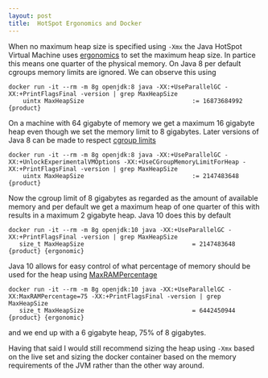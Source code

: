 ```yaml
---
layout: post
title:  HotSpot Ergonomics and Docker
---
```


When no maximum heap size is specified using `-Xmx` the Java HotSpot Virtual Machine uses [ergonomics](https://docs.oracle.com/javase/9/gctuning/ergonomics.htm#JSGCT-GUID-DA88B6A6-AF89-4423-95A6-BBCBD9FAE781) to set the maximum heap size.  In partice this means one quarter of the physical memory. On Java 8 per default cgroups memory limits are ignored. We can observe this using

```
docker run -it --rm -m 8g openjdk:8 java -XX:+UseParallelGC -XX:+PrintFlagsFinal -version | grep MaxHeapSize
    uintx MaxHeapSize                              := 16873684992                         {product}
```

On a machine with 64 gigabyte of memory we get a maximum 16 gigabyte heap even though we set the memory limit to 8 gigabytes. Later versions of Java 8 can be made to respect [cgroup limits](https://blogs.oracle.com/java-platform-group/java-se-support-for-docker-cpu-and-memory-limits)

```
docker run -it --rm -m 8g openjdk:8 java -XX:+UseParallelGC -XX:+UnlockExperimentalVMOptions -XX:+UseCGroupMemoryLimitForHeap -XX:+PrintFlagsFinal -version | grep MaxHeapSize
    uintx MaxHeapSize                              := 2147483648                          {product}
```

Now the cgroup limit of 8 gigabytes as regarded as the amount of available memory and per default we get a maximum heap of one quarter of this with results in a maximum 2 gigabyte heap. Java 10 does this by default

```
docker run -it --rm -m 8g openjdk:10 java -XX:+UseParallelGC -XX:+PrintFlagsFinal -version | grep MaxHeapSize
   size_t MaxHeapSize                              = 2147483648                               {product} {ergonomic}
```

Java 10 allows for easy control of what percentage of memory should be used for the heap using [MaxRAMPercentage](https://bugs.openjdk.java.net/browse/JDK-8186248)

```
docker run -it --rm -m 8g openjdk:10 java -XX:+UseParallelGC -XX:MaxRAMPercentage=75 -XX:+PrintFlagsFinal -version | grep MaxHeapSize
   size_t MaxHeapSize                              = 6442450944                               {product} {ergonomic}
```

and we end up with a 6 gigabyte heap, 75% of 8 gigabytes.

Having that said I would still recommend sizing the heap using `-Xmx` based on the live set and sizing the docker container based on the memory requirements of the JVM rather than the other way around.


